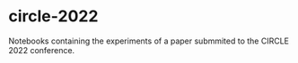 # circle-2022
Notebooks containing the experiments of a paper submmited to the CIRCLE 2022 conference.
